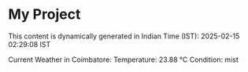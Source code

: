 # My Project

This content is dynamically generated in Indian Time (IST): 2025-02-15 02:29:08 IST


Current Weather in Coimbatore:
Temperature: 23.88 °C
Condition: mist
